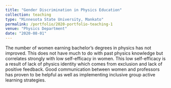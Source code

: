 ```yaml
---
title: "Gender Discrimination in Physics Education"
collection: teaching
type: "Minnesota State University, Mankato"
permalink: /portfolio/2020-portfolio-teaching-1
venue: "Physics Department"
date: "2020-08-01"
---
```


The number of women earning bachelor’s degrees in physics has not improved. This does not have much to do with past physics knowledge but correlates strongly with low self-efficacy in women. This low self-efficacy is a result of lack of physics identity which comes from exclusion and lack of positive feedback. Good communication between women and professors has proven to be helpful as well as implementing inclusive group active learning strategies. 
